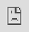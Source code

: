 ```yaml
---
layout: post2
title: 'El especial saludo de Washington Aguerre para los hinchas de Peñarol previo al clásico con Nacional'
description: 'Peñarol volvió a entrenar este jueves en la Ciudad Deportiva y Washington Aguerre saludo de forma especial a los hinchas'
category: noticias
image: 'https://media.elobservador.com.uy/p/2375338962dc5f1e96436f8107c9504c/adjuntos/362/imagenes/100/542/0100542988/washington-aguerrejfif.jpg'
date: 2024-10-03T11:03:00:00 +2:00:00
date_es: '3 de octubre  2024 - 11:30hs'
---
```


<html>
<img style='width: 100%' src='{{ page.image | prepend: base.url }}'>
<p><a href="https://www.elobservador.com.uy/futbol/alarma-penarol-lesiones-la-previa-del-clasico-nacional-diego-aguirre-tiene-un-jugador-desgarrado-y-un-titular-muy-duda-n5963760" rel="follow" target="_blank"><strong>Peñarol</strong></a> volvió este jueves de mañana a entrenar en las instalaciones de la Ciudad Deportiva, junto al Campeón del Siglo, para terminar de preparar el partido <strong>clásico </strong>que el próximo domingo jugará ante <strong>Nacional </strong>por la sexta fecha del Torneo Clausura.</p><p>El encuentro se disputará en el Gran Parque Central, exclusivamente con hinchas de Nacional, que ya <a href="https://www.elobservador.com.uy/futbol/nacional-agoto-las-entradas-el-clasico-penarol-el-gran-parque-central-n5963775" rel="follow" target="_blank">agotaron todas las localidades</a>.</p><p>El equipo dirigido por <strong>Diego Aguirre</strong> empató el lunes ante Racing en el último partido de la quinta fecha, entrenó el martes, tuvo libre el miércoles y volvió a trabajar este jueves.</p><p>El plantel entrena en las instalaciones del Campeón del Siglo debido a que las <a href="https://www.elobservador.com.uy/futbol/comenzaron-importantes-obras-las-canchas-los-aromos-cumplir-un-pedido-diego-aguirre-penarol-n5963624" rel="follow" target="_blank">canchas de Los Aromos están realizando mejoras</a>, pedidas por el entrenador, que no estarán prontas hasta enero de 2025.</p><p> Aguirre tiene <a href="https://www.elobservador.com.uy/futbol/alarma-penarol-lesiones-la-previa-del-clasico-nacional-diego-aguirre-tiene-un-jugador-desgarrado-y-un-titular-muy-duda-n5963760" rel="follow" target="_blank">una baja confirmada</a>, la de <strong>Damián Suárez</strong>, quien sufrió un desgarro en el último partido, y está en duda el delantero titular <strong>Jaime Báez</strong>, quien sufrió un golpe en su última presentación.</p><p>En el retorno del plantel a los entrenamientos, Peñarol saludó a todos sus seguidores en redes con un <strong>especial mensaje</strong> del golero <strong>Washington Aguerre</strong>.</p><iframe allow="autoplay; fullscreen; picture-in-picture" allowfullscreen="" data-td-src-property="https://geo.dailymotion.com/player/xrvv4.html?video=x96ot2k" frameborder="0" height="100%" src="https://geo.dailymotion.com/player/xrvv4.html?video=x96ot2k" style="width:100%;height:100%;position:absolute;left:0;top:0;overflow:hidden;" width="100%"></iframe><div style='height: 30px;'><p>El futbolista-hincha le dedica un buen día a todos los que están <strong>"en semis" </strong>de la Copa Libertadores, en referencia a la instancia que jugará Peñarol los días 23 y 30 de octubre frente a Botafogo.</p><p>Peñarol está entre los cuatro mejores del torneo más importante de Conmebol.</p><h2>El probable equipo de Peñarol para el clásico del domingo</h2><p>Si se confirma la ausencia de Báez, el probable equipo irá con <strong>Washington Aguerre, Pedro Milans, Javier Méndez, Guzmán Rodríguez, Maximiliano Olivera; Damián García, Eduardo Darias; Javier Cabrera Leonardo Fernández, Ramírez o Sequeira, y Maximiliano Silvera</strong>.</p><p>Si Báez llega en buena forma ingresará en la oncena y saldrán Gastón Ramírez/Leonardo Sequeira.</p><p>En el banco de suplentes, Aguirre podrá disponer de 10 jugadores y ahí estarán seguros <strong>Guillermo De Amores, Camilo Mayada, Léo Coelho, Lucas Hernández, Rodrigo Pérez, Gastón Ramírez o Leonardo Sequeira, Alan Medina, Facundo Batista y Felipe Avenatti</strong>.</p><h2>¿Quiénes arbitrarán el clásico Nacional vs Peñarol del Torneo Clausura 2024?</h2><p>El Colegio de Árbitros designó a los <strong>siete jueces. </strong>El árbitro principal será <strong>Leodán González</strong>, uno de los de mayor trayectoria en actividad.</p><p>Los asistentes serán <strong>Agustín Berisso y Marcelo Alonso</strong>.</p><p>El cuarto árbitro, <strong>Leandro Lasso</strong>.</p><p>En la cabina de VAR tendrá tres árbitros, uno más que en el resto de los partidos del Campeonato Uruguayo. El VAR será <strong>Christian Ferreyra</strong>, el VAR1 <strong>Diego Dunajec</strong> y el VAR 2<strong> Nicolás Tarán</strong>.</p><p>Los jueces concentrarán el día previo en un hotel y trabajarán con los encargados del departamento de arbitraje en la preparación del clásico.</p>
<div style='height: 300px;'></div>
</html>

